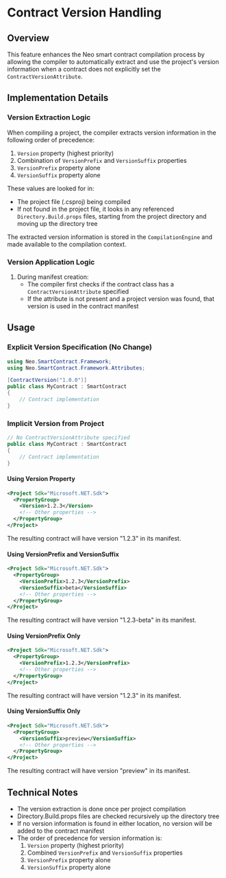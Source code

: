 # Contract Version Handling

## Overview

This feature enhances the Neo smart contract compilation process by allowing the compiler to automatically extract and use the project's version information when a contract does not explicitly set the `ContractVersionAttribute`.

## Implementation Details

### Version Extraction Logic

When compiling a project, the compiler extracts version information in the following order of precedence:

1. `Version` property (highest priority)
2. Combination of `VersionPrefix` and `VersionSuffix` properties
3. `VersionPrefix` property alone
4. `VersionSuffix` property alone

These values are looked for in:
- The project file (.csproj) being compiled
- If not found in the project file, it looks in any referenced `Directory.Build.props` files, starting from the project directory and moving up the directory tree

The extracted version information is stored in the `CompilationEngine` and made available to the compilation context.

### Version Application Logic

1. During manifest creation:
   - The compiler first checks if the contract class has a `ContractVersionAttribute` specified
   - If the attribute is not present and a project version was found, that version is used in the contract manifest

## Usage

### Explicit Version Specification (No Change)

```csharp
using Neo.SmartContract.Framework;
using Neo.SmartContract.Framework.Attributes;

[ContractVersion("1.0.0")]
public class MyContract : SmartContract
{
    // Contract implementation
}
```

### Implicit Version from Project

```csharp
// No ContractVersionAttribute specified
public class MyContract : SmartContract
{
    // Contract implementation
}
```

#### Using Version Property

```xml
<Project Sdk="Microsoft.NET.Sdk">
  <PropertyGroup>
    <Version>1.2.3</Version>
    <!-- Other properties -->
  </PropertyGroup>
</Project>
```

The resulting contract will have version "1.2.3" in its manifest.

#### Using VersionPrefix and VersionSuffix

```xml
<Project Sdk="Microsoft.NET.Sdk">
  <PropertyGroup>
    <VersionPrefix>1.2.3</VersionPrefix>
    <VersionSuffix>beta</VersionSuffix>
    <!-- Other properties -->
  </PropertyGroup>
</Project>
```

The resulting contract will have version "1.2.3-beta" in its manifest.

#### Using VersionPrefix Only

```xml
<Project Sdk="Microsoft.NET.Sdk">
  <PropertyGroup>
    <VersionPrefix>1.2.3</VersionPrefix>
    <!-- Other properties -->
  </PropertyGroup>
</Project>
```

The resulting contract will have version "1.2.3" in its manifest.

#### Using VersionSuffix Only

```xml
<Project Sdk="Microsoft.NET.Sdk">
  <PropertyGroup>
    <VersionSuffix>preview</VersionSuffix>
    <!-- Other properties -->
  </PropertyGroup>
</Project>
```

The resulting contract will have version "preview" in its manifest.

## Technical Notes

- The version extraction is done once per project compilation
- Directory.Build.props files are checked recursively up the directory tree
- If no version information is found in either location, no version will be added to the contract manifest
- The order of precedence for version information is:
  1. `Version` property (highest priority)
  2. Combined `VersionPrefix` and `VersionSuffix` properties
  3. `VersionPrefix` property alone
  4. `VersionSuffix` property alone
